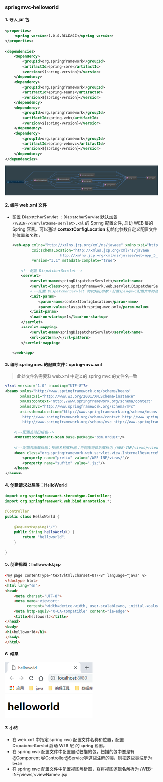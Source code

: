 ### springmvc-helloworld



#### 1. 导入 jar 包

```xml
<properties>
    <spring-version>5.0.8.RELEASE</spring-version>
</properties>

<dependencies>
    <dependency>
        <groupId>org.springframework</groupId>
        <artifactId>spring-core</artifactId>
        <version>${spring-version}</version>
    </dependency>
    <dependency>
        <groupId>org.springframework</groupId>
        <artifactId>spring-beans</artifactId>
        <version>${spring-version}</version>
    </dependency>
    <dependency>
        <groupId>org.springframework</groupId>
        <artifactId>spring-web</artifactId>
        <version>${spring-version}</version>
    </dependency>
    <dependency>
        <groupId>org.springframework</groupId>
        <artifactId>spring-webmvc</artifactId>
        <version>${spring-version}</version>
    </dependency>
</dependencies>
```

![1547207343642](../images/1547207343642.png)



#### 2. 编写 web.xml 文件

- 配置 DispatcherServlet ：DispatcherServlet 默认加载 ` /WEBINF/<servletName-servlet>.xml ` 的 Spring 配置文件, 启动 WEB 层的 Spring 容器。可以通过 **contextConfigLocation** 初始化参数自定义配置文件的位置和名称 : 

  ```xml
  <web-app xmlns="http://xmlns.jcp.org/xml/ns/javaee" xmlns:xsi="http://www.w3.org/2001/XMLSchema-instance"
           xsi:schemaLocation="http://xmlns.jcp.org/xml/ns/javaee
                        http://xmlns.jcp.org/xml/ns/javaee/web-app_3_1.xsd"
           version="3.1" metadata-complete="true">
  
      <!--配置 DispatcherServlet-->
      <servlet>
          <servlet-name>springDispatcherServlet</servlet-name>
          <servlet-class>org.springframework.web.servlet.DispatcherServlet</servlet-class>
          <!--配置 DispatcherServlet 的初始化参数：配置spingmvc配置文件的位置和名称-->
          <init-param>
              <param-name>contextConfigLocation</param-name>
              <param-value>classpath:spring-mvc.xml</param-value>
          </init-param>
          <load-on-startup>1</load-on-startup>
      </servlet>
      <servlet-mapping>
          <servlet-name>springDispatcherServlet</servlet-name>
          <url-pattern>/</url-pattern>
      </servlet-mapping>
  
  </web-app>
  ```


#### 3. 编写 spring mvc 的配置文件：spring-mvc.xml

> 此处文件名需要和 web.xml 中定义的 spring mvc 的文件名一致

```xml
<?xml version="1.0" encoding="UTF-8"?>
<beans xmlns="http://www.springframework.org/schema/beans"
       xmlns:xsi="http://www.w3.org/2001/XMLSchema-instance"
       xmlns:context="http://www.springframework.org/schema/context"
       xmlns:mvc="http://www.springframework.org/schema/mvc"
       xsi:schemaLocation="http://www.springframework.org/schema/beans http://www.springframework.org/schema/beans/spring-beans.xsd
		http://www.springframework.org/schema/context http://www.springframework.org/schema/context/spring-context-4.0.xsd
		http://www.springframework.org/schema/mvc http://www.springframework.org/schema/mvc/spring-mvc-4.0.xsd">

    <!--配置自动扫描包-->
    <context:component-scan base-package="com.ordust"/>

    <!--配置视图解析器：视图名称解析器：将视图逻辑名解析为 /WEB-INF/views/<viewName>.jsp-->
    <bean class="org.springframework.web.servlet.view.InternalResourceViewResolver">
        <property name="prefix" value="/WEB-INF/views/"/>
        <property name="suffix" value=".jsp"/>
    </bean>
</beans>
```





#### 4. 创建请求处理类：HelloWorld 

```java
import org.springframework.stereotype.Controller;
import org.springframework.web.bind.annotation.*;

@Controller
public class HelloWorld {

    @RequestMapping("/")
    public String helloWorld() {
        return "helloworld";
    }

}
```



#### 5. 创建视图：helloworld.jsp

```html
<%@ page contentType="text/html;charset=UTF-8" language="java" %>
<!doctype html>
<html lang="en">
<head>
    <meta charset="UTF-8">
    <meta name="viewport"
          content="width=device-width, user-scalable=no, initial-scale=1.0, maximum-scale=1.0, minimum-scale=1.0">
    <meta http-equiv="X-UA-Compatible" content="ie=edge">
    <title>helloworld</title>
</head>
<body>
<h1>helloworld</h1>
</body>
</html>
```



#### 6. 结果

![1547208372464](../images/1547208372464.png)

#### 7. 小结

- 在 web.xml 中指定 spring mvc 配置文件名称和位置，配置 DispatcherServlet 启动 WEB 层 的 spring 容器。
- 在 spring mvc 配置文件中配置自动扫描的包，扫描的包中要是有 @Component @Controller@Service等这些注解的类，则把这些类注册为bean
- 在 spring mvc 配置文件中配置视图解析器，将将视图逻辑名解析为 /WEB-INF/views/\<viewName>.jsp


